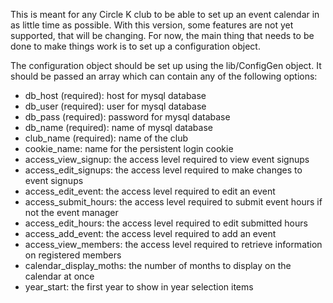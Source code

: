 This is meant for any Circle K club to be able to set up an event calendar in
as little time as possible.  With this version, some features are not yet
supported, that will be changing.  For now, the main thing that needs to be
done to make things work is to set up a configuration object.

The configuration object should be set up using the lib/ConfigGen object.  It
should be passed an array which can contain any of the following options:

*  db_host (required): host for mysql database
*  db_user (required): user for mysql database
*  db_pass (required): password for mysql database
*  db_name (required): name of mysql database
*  club_name (required): name of the club
*  cookie_name: name for the persistent login cookie
*  access_view_signup: the access level required to view event signups
*  access_edit_signups: the access level required to make changes to event
   signups
*  access_edit_event: the access level required to edit an event
*  access_submit_hours: the access level required to submit event hours if not
   the event manager
*  access_edit_hours: the access level required to edit submitted hours
*  access_add_event: the access level required to add an event
*  access_view_members: the access level required to retrieve information on
   registered members
*  calendar_display_moths: the number of months to display on the calendar at once
*  year_start: the first year to show in year selection items
